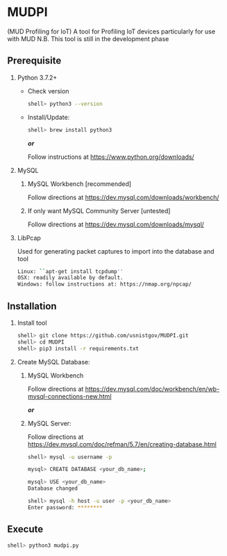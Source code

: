 # MUDPI
(MUD Profiling for IoT)
A tool for Profiling IoT devices particularly for use with MUD
N.B. This tool is still in the development phase

## Prerequisite
1. Python 3.7.2+

   * Check version
     ```sh
     shell> python3 --version
     ```
   * Install/Update:
     ```sh
     shell> brew install python3
     ```
     ***or***

     Follow instructions at https://www.python.org/downloads/

2. MySQL
   1. MySQL Workbench [recommended]

      Follow directions at https://dev.mysql.com/downloads/workbench/    

   2. If only want MySQL Community Server [untested]

      Follow directions at https://dev.mysql.com/downloads/mysql/


3. LibPcap

   Used for generating packet captures to import into the database and tool 
   ```sh
   Linux: ``apt-get install tcpdump''
   OSX: readily available by default.
   Windows: follow instructions at: https://nmap.org/npcap/
   ```

## Installation

1. Install tool
   ```sh
   shell> git clone https://github.com/usnistgov/MUDPI.git
   shell> cd MUDPI
   shell> pip3 install -r requirements.txt
   ```

1. Create MySQL Database:

   1. MySQL Workbench

      Follow directions at https://dev.mysql.com/doc/workbench/en/wb-mysql-connections-new.html

      ***or***

   2. MySQL Server:

      Follow directions at https://dev.mysql.com/doc/refman/5.7/en/creating-database.html

      ```sh
      shell> mysql -u username -p

      mysql> CREATE DATABASE <your_db_name>;

      mysql> USE <your_db_name>
      Database changed

      shell> mysql -h host -u user -p <your_db_name>
      Enter password: ********
      ```

## Execute
```sh
shell> python3 mudpi.py
```